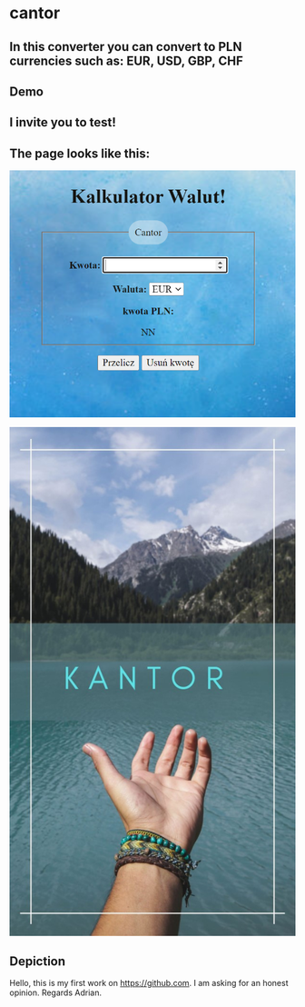 # cantor

## In this converter you can convert to PLN currencies such as: EUR, USD, GBP, CHF

## Demo


## I invite you to test!

## The page looks like this:
![Kantor](images/123.PNG)

![Cantor2](images/Kantor.jpg)

## Depiction
Hello, this is my first work on https://github.com. I am asking for an honest opinion.
Regards Adrian.
